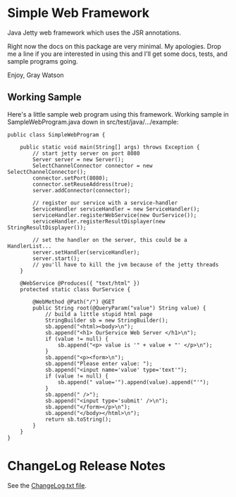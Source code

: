 Simple Web Framework
====================

Java Jetty web framework which uses the JSR annotations.

Right now the docs on this package are very minimal.  My apologies.  Drop me a line if you are interested in
using this and I'll get some docs, tests, and sample programs going.

Enjoy, Gray Watson

## Working Sample

Here's a little sample web program using this framework.  Working sample in
SampleWebProgram.java down in src/test/java/.../example: 

	public class SimpleWebProgram {

		public static void main(String[] args) throws Exception {
			// start jetty server on port 8080
			Server server = new Server();
			SelectChannelConnector connector = new SelectChannelConnector();
			connector.setPort(8080);
			connector.setReuseAddress(true);
			server.addConnector(connector);
	
			// register our service with a service-handler
			ServiceHandler serviceHandler = new ServiceHandler();
			serviceHandler.registerWebService(new OurService());
			serviceHandler.registerResultDisplayer(new StringResultDisplayer());
	
			// set the handler on the server, this could be a HandlerList...
			server.setHandler(serviceHandler);
			server.start();
			// you'll have to kill the jvm because of the jetty threads
		}
	
		@WebService @Produces({ "text/html" })
		protected static class OurService {
	
			@WebMethod @Path("/") @GET
			public String root(@QueryParam("value")	String value) {
				// build a little stupid html page
				StringBuilder sb = new StringBuilder();
				sb.append("<html><body>\n");
				sb.append("<h1> OurService Web Server </h1>\n");
				if (value != null) {
					sb.append("<p> value is '" + value + "' </p>\n");
				}
				sb.append("<p><form>\n");
				sb.append("Please enter value: ");
				sb.append("<input name='value' type='text'");
				if (value != null) {
					sb.append(" value='").append(value).append("'");
				}
				sb.append(" />");
				sb.append("<input type='submit' />\n");
				sb.append("</form></p>\n");
				sb.append("</body></html>\n");
				return sb.toString();
			}
		}
	}

# ChangeLog Release Notes

See the [ChangeLog.txt file](src/main/javadoc/doc-files/changelog.txt).
